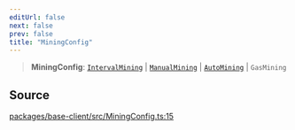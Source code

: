 ```yaml
---
editUrl: false
next: false
prev: false
title: "MiningConfig"
---
```


> **MiningConfig**: [`IntervalMining`](/reference/tevm/base-client/type-aliases/intervalmining/) \| [`ManualMining`](/reference/tevm/base-client/type-aliases/manualmining/) \| [`AutoMining`](/reference/tevm/base-client/type-aliases/automining/) \| `GasMining`

## Source

[packages/base-client/src/MiningConfig.ts:15](https://github.com/evmts/tevm-monorepo/blob/main/packages/base-client/src/MiningConfig.ts#L15)
